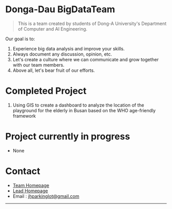 # Donga-Dau BigDataTeam

> This is a team created by students of Dong-A University's Department of Computer and AI Engineering.  



Our goal is to:

1. Experience big data analysis and improve your skills.
2. Always document any discussion, opinion, etc.
3. Let's create a culture where we can communicate and grow together with our team members.
4. Above all, let's bear fruit of our efforts.

# Completed Project 

1. Using GIS to create a dashboard to analyze the location of the playground for the elderly in Busan based on the WHO age-friendly framework

# Project currently in progress 
- None

# Contact

- [Team Homepage](https://bigdatateam.net/)
- [Lead Homepage](https://jhpark.org)
- Email : jhparkinglot@gmail.com
___

